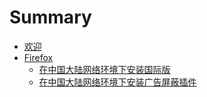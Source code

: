 # Summary

- [欢迎](./introduction.md)
- [Firefox](./firefox/intro.md)
  - [在中国大陆网络环境下安装国际版](./firefox/install.md)
  - [在中国大陆网络环境下安装广告屏蔽插件](./firefox/install-adblock-addons.md)
